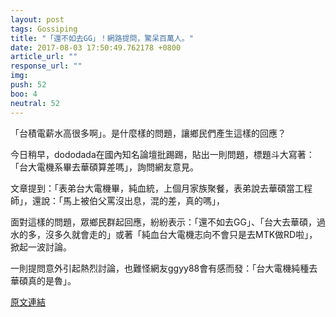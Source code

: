```yaml
---
layout: post
tags: Gossiping
title: "「還不如去GG」！網路提問，驚呆百萬人。"
date: 2017-08-03 17:50:49.762178 +0800
article_url: ""
response_url: ""
img: 
push: 52
boo: 4
neutral: 52
---
```


「台積電薪水高很多啊」。是什麼樣的問題，讓鄉民們產生這樣的回應？

今日稍早，dododada在國內知名論壇批踢踢，貼出一則問題，標題斗大寫著：「台大電機系畢去華碩算差嗎」，詢問網友意見。

文章提到：「表弟台大電機畢，純血統，上個月家族聚餐，表弟說去華碩當工程師」，還說：「馬上被伯父罵沒出息，混的差，真的嗎」，

面對這樣的問題，眾鄉民群起回應，紛紛表示：「還不如去GG」、「台大去華碩，過水的多，沒多久就會走的」或著「純血台大電機志向不會只是去MTK做RD啦」，掀起一波討論。

一則提問意外引起熱烈討論，也難怪網友ggyy88會有感而發：「台大電機純種去華碩真的是魯」。

<a href = "https://www.ptt.cc/bbs/Gossiping/M.1501736638.A.A39.html">原文連結</a>

